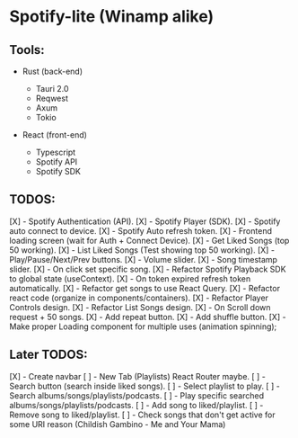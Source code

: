 # Spotify-lite (Winamp alike)

## Tools:
- Rust (back-end) 
    - Tauri 2.0
    - Reqwest
    - Axum
    - Tokio
 
- React (front-end)
    - Typescript
    - Spotify API
    - Spotify SDK

## TODOS:
[X] - Spotify Authentication (API).
[X] - Spotify Player (SDK).
[X] - Spotify auto connect to device.
[X] - Spotify Auto refresh token.
[X] - Frontend loading screen (wait for Auth + Connect Device).
[X] - Get Liked Songs (top 50 working).
[X] - List Liked Songs (Test showing top 50 working).
[X] - Play/Pause/Next/Prev buttons.
[X] - Volume slider.
[X] - Song timestamp slider.
[X] - On click set specific song.
[X] - Refactor Spotify Playback SDK to global state (useContext).
[X] - On token expired refresh token automatically.
[X] - Refactor get songs to use React Query.
[X] - Refactor react code (organize in components/containers).
[X] - Refactor Player Controls design.
[X] - Refactor List Songs design.
[X] - On Scroll down request + 50 songs.
[X] - Add repeat button.
[X] - Add shuffle button.
[X] - Make proper Loading component for multiple uses (animation spinning);

## Later TODOS:
[X] - Create navbar
[ ] - New Tab (Playlists) React Router maybe. 
[ ] - Search button (search inside liked songs).
[ ] - Select playlist to play.
[ ] - Search albums/songs/playlists/podcasts.
[ ] - Play specific searched albums/songs/playlists/podcasts.
[ ] - Add song to liked/playlist.
[ ] - Remove song to liked/playlist.
[ ] - Check songs that don't get active for some URI reason (Childish Gambino - Me and Your Mama)
